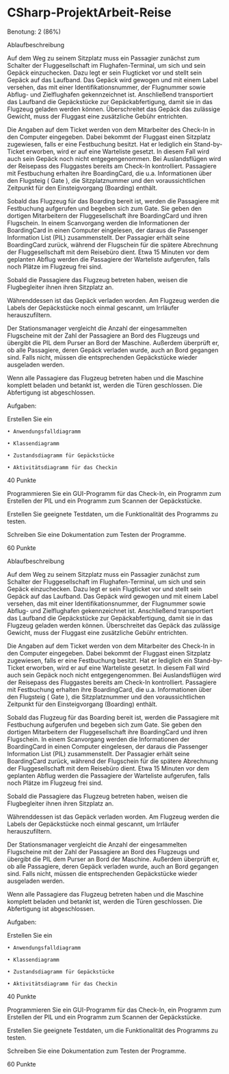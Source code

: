 # CSharp-ProjektArbeit-Reise

Benotung: 2 (86%)


Ablaufbeschreibung

Auf dem Weg zu seinem Sitzplatz muss ein Passagier zunächst zum Schalter der Fluggesellschaft im Flughafen-Terminal, um sich und sein Gepäck einzuchecken.
Dazu legt er sein Flugticket vor und stellt sein Gepäck auf das Laufband. Das Gepäck wird gewogen und mit einem Label versehen, das mit einer Identifikationsnummer, der Flugnummer sowie Abflug- und Zielflughafen gekennzeichnet ist. Anschließend transportiert das Laufband die Gepäckstücke zur Gepäckabfertigung, damit sie in das Flugzeug geladen werden können. Überschreitet das Gepäck das zulässige Gewicht, muss der Fluggast eine zusätzliche Gebühr entrichten.

Die Angaben auf dem Ticket werden von dem Mitarbeiter des Check-In in den Computer eingegeben. Dabei bekommt der Fluggast einen Sitzplatz zugewiesen, falls er eine Festbuchung besitzt. Hat er lediglich ein Stand-by-Ticket erworben, wird er auf eine Warteliste gesetzt. In diesem Fall wird auch sein Gepäck noch nicht entgegengenommen. Bei Auslandsflügen wird der Reisepass des Fluggastes bereits am Check-In kontrolliert. Passagiere mit Festbuchung erhalten ihre BoardingCard, die u.a. Informationen über den Flugsteig ( Gate ), die Sitzplatznummer und den voraussichtlichen Zeitpunkt für den Einsteigvorgang (Boarding) enthält.

Sobald das Flugzeug für das Boarding bereit ist, werden die Passagiere mit Festbuchung aufgerufen und begeben sich zum Gate. Sie geben den dortigen Mitarbeitern der Fluggesellschaft ihre BoardingCard und ihren Flugschein. In einem Scanvorgang werden die Informationen der BoardingCard in einen Computer eingelesen, der daraus die Passenger Information List (PIL) zusammenstellt. Der Passagier erhält seine BoardingCard zurück, während der Flugschein für die spätere Abrechnung der Fluggesellschaft mit dem Reisebüro dient. Etwa 15 Minuten vor dem geplanten Abflug werden die Passagiere der Warteliste aufgerufen, falls noch Plätze im Flugzeug frei sind.

Sobald die Passagiere das Flugzeug betreten haben, weisen die Flugbegleiter ihnen ihren Sitzplatz an.

Währenddessen ist das Gepäck verladen worden. Am Flugzeug werden die Labels der Gepäckstücke noch einmal gescannt, um Irrläufer herauszufiltern.

Der Stationsmanager vergleicht die Anzahl der eingesammelten Flugscheine mit der Zahl der Passagiere an Bord des Flugzeugs und übergibt die PIL dem Purser an Bord der Maschine. Außerdem überprüft er, ob alle Passagiere, deren Gepäck verladen wurde, auch an Bord gegangen sind. Falls nicht, müssen die entsprechenden Gepäckstücke wieder ausgeladen werden.

Wenn alle Passagiere das Flugzeug betreten haben und die Maschine komplett beladen und betankt ist, werden die Türen geschlossen. Die Abfertigung ist abgeschlossen.


Aufgaben:

Erstellen Sie ein

    • Anwendungsfalldiagramm

    • Klassendiagramm

    • Zustandsdiagramm für Gepäckstücke

    • Aktivitätsdiagramm für das Checkin

40 Punkte


Programmieren Sie ein GUI-Programm für das Check-In, ein Programm zum Erstellen der PIL und ein Programm zum Scannen der Gepäckstücke.

Erstellen Sie geeignete Testdaten, um die Funktionalität des Programms zu testen.

Schreiben Sie eine Dokumentation zum Testen der Programme.

60 Punkte

Ablaufbeschreibung

Auf dem Weg zu seinem Sitzplatz muss ein Passagier zunächst zum Schalter der Fluggesellschaft im Flughafen-Terminal, um sich und sein Gepäck einzuchecken.
Dazu legt er sein Flugticket vor und stellt sein Gepäck auf das Laufband. Das Gepäck wird gewogen und mit einem Label versehen, das mit einer Identifikationsnummer, der Flugnummer sowie Abflug- und Zielflughafen gekennzeichnet ist. Anschließend transportiert das Laufband die Gepäckstücke zur Gepäckabfertigung, damit sie in das Flugzeug geladen werden können. Überschreitet das Gepäck das zulässige Gewicht, muss der Fluggast eine zusätzliche Gebühr entrichten.

Die Angaben auf dem Ticket werden von dem Mitarbeiter des Check-In in den Computer eingegeben. Dabei bekommt der Fluggast einen Sitzplatz zugewiesen, falls er eine Festbuchung besitzt. Hat er lediglich ein Stand-by-Ticket erworben, wird er auf eine Warteliste gesetzt. In diesem Fall wird auch sein Gepäck noch nicht entgegengenommen. Bei Auslandsflügen wird der Reisepass des Fluggastes bereits am Check-In kontrolliert. Passagiere mit Festbuchung erhalten ihre BoardingCard, die u.a. Informationen über den Flugsteig ( Gate ), die Sitzplatznummer und den voraussichtlichen Zeitpunkt für den Einsteigvorgang (Boarding) enthält.

Sobald das Flugzeug für das Boarding bereit ist, werden die Passagiere mit Festbuchung aufgerufen und begeben sich zum Gate. Sie geben den dortigen Mitarbeitern der Fluggesellschaft ihre BoardingCard und ihren Flugschein. In einem Scanvorgang werden die Informationen der BoardingCard in einen Computer eingelesen, der daraus die Passenger Information List (PIL) zusammenstellt. Der Passagier erhält seine BoardingCard zurück, während der Flugschein für die spätere Abrechnung der Fluggesellschaft mit dem Reisebüro dient. Etwa 15 Minuten vor dem geplanten Abflug werden die Passagiere der Warteliste aufgerufen, falls noch Plätze im Flugzeug frei sind.

Sobald die Passagiere das Flugzeug betreten haben, weisen die Flugbegleiter ihnen ihren Sitzplatz an.

Währenddessen ist das Gepäck verladen worden. Am Flugzeug werden die Labels der Gepäckstücke noch einmal gescannt, um Irrläufer herauszufiltern.

Der Stationsmanager vergleicht die Anzahl der eingesammelten Flugscheine mit der Zahl der Passagiere an Bord des Flugzeugs und übergibt die PIL dem Purser an Bord der Maschine. Außerdem überprüft er, ob alle Passagiere, deren Gepäck verladen wurde, auch an Bord gegangen sind. Falls nicht, müssen die entsprechenden Gepäckstücke wieder ausgeladen werden.

Wenn alle Passagiere das Flugzeug betreten haben und die Maschine komplett beladen und betankt ist, werden die Türen geschlossen. Die Abfertigung ist abgeschlossen.


Aufgaben:

Erstellen Sie ein

    • Anwendungsfalldiagramm

    • Klassendiagramm

    • Zustandsdiagramm für Gepäckstücke

    • Aktivitätsdiagramm für das Checkin

40 Punkte


Programmieren Sie ein GUI-Programm für das Check-In, ein Programm zum Erstellen der PIL und ein Programm zum Scannen der Gepäckstücke.

Erstellen Sie geeignete Testdaten, um die Funktionalität des Programms zu testen.

Schreiben Sie eine Dokumentation zum Testen der Programme.

60 Punkte
